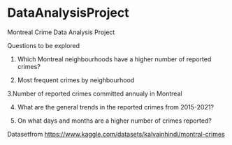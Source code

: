 # DataAnalysisProject

Montreal Crime Data Analysis Project 

Questions to be explored

1. Which Montreal neighbourhoods have a higher number of reported crimes?
  
2. Most frequent crimes by neighbourhood

  3.Number of reported crimes committed annualy in Montreal

4. What are the general trends in the reported crimes from 2015-2021?

5. On what days and months are a higher number of crimes reported?



Datasetfrom 
https://www.kaggle.com/datasets/kalvainhindi/montral-crimes
